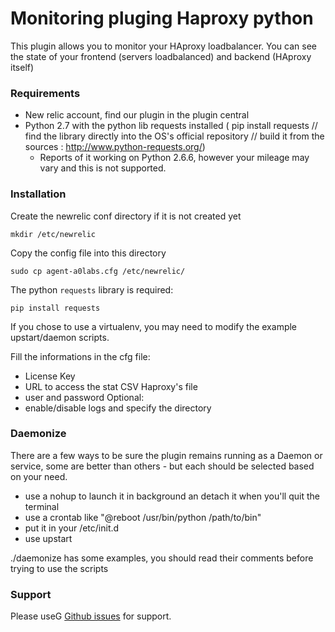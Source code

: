 # Monitoring pluging Haproxy python

This plugin allows you to monitor your HAproxy loadbalancer. You can see the state of your frontend (servers loadbalanced) and backend (HAproxy itself)

### Requirements

- New relic account, find our plugin in the plugin central
- Python 2.7 with the python lib requests installed ( pip install requests // find the library directly into the OS's official repository // build it from the sources : http://www.python-requests.org/)
  - Reports of it working on Python 2.6.6, however your mileage may vary and this is not supported.

### Installation

Create the newrelic conf directory if it is not created yet

`mkdir /etc/newrelic`

Copy the config file into this directory

`sudo cp agent-a0labs.cfg /etc/newrelic/`

The python `requests` library is required:

`pip install requests`

If you chose to use a virtualenv, you may need to modify the example upstart/daemon scripts.



Fill the informations in the cfg file:
- License Key
- URL to access the stat CSV Haproxy's file
- user and password
Optional:
- enable/disable logs and specify the directory

### Daemonize
There are a few ways to be sure the plugin remains running as a Daemon or service, some are better than others - but each should be selected based on your need.

- use a nohup to launch it in background an detach it when you'll quit the terminal
- use a crontab like "@reboot /usr/bin/python /path/to/bin"
- put it in your /etc/init.d
- use upstart

./daemonize has some examples, you should read their comments before trying to use the scripts


### Support

Please useG [Github issues](https://github.com/Etherhypnos/agent-haproxy-a0labs/issues) for support.